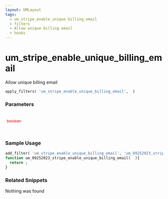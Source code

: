 ```yaml
---
layout: UMLayout
tags: 
  - um_stripe_enable_unique_billing_email
  - filters
  - Allow unique billing email
  - hooks
---
```

# um\_stripe\_enable\_unique\_billing\_email
Allow unique billing email
``` php
apply_filters( 'um_stripe_enable_unique_billing_email',  )
```
<div class='hook-sep'></div>

### Parameters

<div style='padding: 20px 0px 10px;'>
<strong></strong> <span style='color:red;font-size:12px;padding: 0px 5px 0px 5px' >boolean</span>
<div style="margin-left:10px;padding: 10px 5px"></div>
</div>
<div class='hook-sep'></div>



### Sample Usage

``` php
add_filter( 'um_stripe_enable_unique_billing_email', 'um_09252023_stripe_enable_unique_billing_email ', 10, 1 )
function um_09252023_stripe_enable_unique_billing_email(  ){
  return ;
}
```
<div class='hook-sep'></div>



### Related Snippets

Nothing was found

